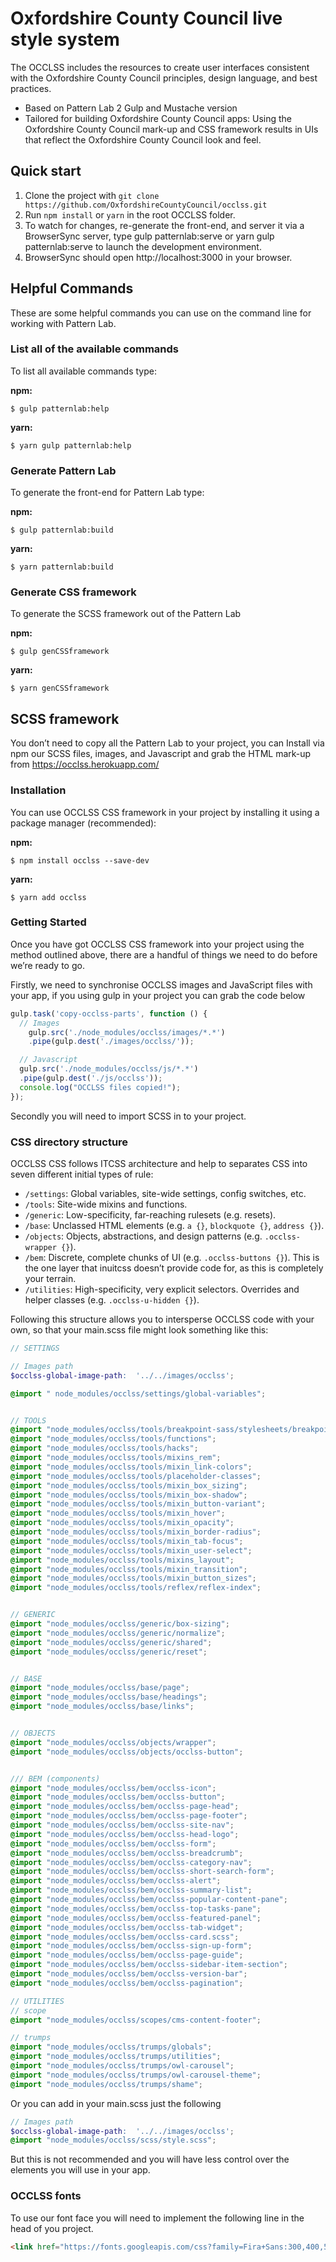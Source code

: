 # Oxfordshire County Council live style system


The OCCLSS includes the resources to create user interfaces consistent with the Oxfordshire County Council principles, design language, and best practices.

* Based on Pattern Lab 2 Gulp and Mustache version
* Tailored for building Oxfordshire County Council apps: Using the Oxfordshire County Council mark-up and CSS framework results in UIs that reflect the Oxfordshire County Council look and feel.



## Quick start

1. Clone the project with `git clone https://github.com/OxfordshireCountyCouncil/occlss.git`
2. Run `npm install` or `yarn` in the root OCCLSS folder.
3. To watch for changes, re-generate the front-end, and server it via a BrowserSync server,  type gulp patternlab:serve or yarn gulp patternlab:serve  to launch the development environment.
4. BrowserSync should open http://localhost:3000 in your browser.


## Helpful Commands

These are some helpful commands you can use on the command line for working with Pattern Lab.


### List all of the available commands

To list all available commands type:

**npm:**

```
$ gulp patternlab:help
```

**yarn:**

```
$ yarn gulp patternlab:help
```


### Generate Pattern Lab

To generate the front-end for Pattern Lab type:

**npm:**

```
$ gulp patternlab:build
```

**yarn:**

```
$ yarn patternlab:build
```
    

### Generate CSS framework

To generate the SCSS framework out of the Pattern Lab

**npm:**

```
$ gulp genCSSframework 
```

**yarn:**

```
$ yarn genCSSframework
```


## SCSS framework

You don’t need to copy all the Pattern Lab to your project, you can Install via npm our SCSS files, images, and Javascript and grab the HTML mark-up from https://occlss.herokuapp.com/

### Installation

You can use OCCLSS CSS framework in your project by installing it using a package manager (recommended):

**npm:**

```
$ npm install occlss --save-dev
```

**yarn:**

```
$ yarn add occlss
```

### Getting Started

Once you have got OCCLSS CSS framework into your project using the method outlined above, there are a handful of things we need to do before we’re ready to go.

Firstly, we need to synchronise OCCLSS images and JavaScript files with your app, if you using gulp in your project you can grab the code below


```js
gulp.task('copy-occlss-parts', function () {
  // Images
    gulp.src('./node_modules/occlss/images/*.*')
    .pipe(gulp.dest('./images/occlss/'));

  // Javascript
  gulp.src('./node_modules/occlss/js/*.*')
  .pipe(gulp.dest('./js/occlss'));
  console.log("OCCLSS files copied!");
});
```

Secondly you will need to import SCSS in to your project.

### CSS directory structure

OCCLSS CSS follows ITCSS architecture and help to separates CSS into seven different initial types of rule:

* `/settings`: Global variables, site-wide settings, config switches, etc.
* `/tools`: Site-wide mixins and functions.
* `/generic`: Low-specificity, far-reaching rulesets (e.g. resets).
* `/base`: Unclassed HTML elements (e.g. `a {}`, `blockquote {}`, `address {}`).
* `/objects`: Objects, abstractions, and design patterns (e.g. `.occlss-wrapper {}`).
* `/bem`: Discrete, complete chunks of UI (e.g. `.occlss-buttons {}`). This is the one layer that inuitcss doesn’t provide code for, as this is completely your terrain.
* `/utilities`: High-specificity, very explicit selectors. Overrides and helper classes (e.g. `.occlss-u-hidden {}`).


Following this structure allows you to intersperse OCCLSS code with your own, so that your main.scss file might look something like this:

```scss
// SETTINGS

// Images path
$occlss-global-image-path:  '../../images/occlss';

@import " node_modules/occlss/settings/global-variables";


// TOOLS
@import "node_modules/occlss/tools/breakpoint-sass/stylesheets/breakpoint";
@import "node_modules/occlss/tools/functions";
@import "node_modules/occlss/tools/hacks";
@import "node_modules/occlss/tools/mixins_rem";
@import "node_modules/occlss/tools/mixin_link-colors";
@import "node_modules/occlss/tools/placeholder-classes";
@import "node_modules/occlss/tools/mixin_box_sizing";
@import "node_modules/occlss/tools/mixin_box-shadow";
@import "node_modules/occlss/tools/mixin_button-variant";
@import "node_modules/occlss/tools/mixin_hover";
@import "node_modules/occlss/tools/mixin_opacity";
@import "node_modules/occlss/tools/mixin_border-radius";
@import "node_modules/occlss/tools/mixin_tab-focus";
@import "node_modules/occlss/tools/mixin_user-select";
@import "node_modules/occlss/tools/mixins_layout";
@import "node_modules/occlss/tools/mixin_transition";
@import "node_modules/occlss/tools/mixin_button_sizes";
@import "node_modules/occlss/tools/reflex/reflex-index";


// GENERIC
@import "node_modules/occlss/generic/box-sizing";
@import "node_modules/occlss/generic/normalize";
@import "node_modules/occlss/generic/shared";
@import "node_modules/occlss/generic/reset";


// BASE
@import "node_modules/occlss/base/page";
@import "node_modules/occlss/base/headings";
@import "node_modules/occlss/base/links";


// OBJECTS
@import "node_modules/occlss/objects/wrapper";
@import "node_modules/occlss/objects/occlss-button";


/// BEM (components)
@import "node_modules/occlss/bem/occlss-icon";
@import "node_modules/occlss/bem/occlss-button";
@import "node_modules/occlss/bem/occlss-page-head";
@import "node_modules/occlss/bem/occlss-page-footer";
@import "node_modules/occlss/bem/occlss-site-nav";
@import "node_modules/occlss/bem/occlss-head-logo";
@import "node_modules/occlss/bem/occlss-form";
@import "node_modules/occlss/bem/occlss-breadcrumb";
@import "node_modules/occlss/bem/occlss-category-nav";
@import "node_modules/occlss/bem/occlss-short-search-form";
@import "node_modules/occlss/bem/occlss-alert";
@import "node_modules/occlss/bem/occlss-summary-list";
@import "node_modules/occlss/bem/occlss-popular-content-pane";
@import "node_modules/occlss/bem/occlss-top-tasks-pane";
@import "node_modules/occlss/bem/occlss-featured-panel";
@import "node_modules/occlss/bem/occlss-tab-widget";
@import "node_modules/occlss/bem/occlss-card.scss";
@import "node_modules/occlss/bem/occlss-sign-up-form";
@import "node_modules/occlss/bem/occlss-page-guide";
@import "node_modules/occlss/bem/occlss-sidebar-item-section";
@import "node_modules/occlss/bem/occlss-version-bar";
@import "node_modules/occlss/bem/occlss-pagination";

// UTILITIES
// scope
@import "node_modules/occlss/scopes/cms-content-footer";

// trumps
@import "node_modules/occlss/trumps/globals";
@import "node_modules/occlss/trumps/utilities";
@import "node_modules/occlss/trumps/owl-carousel";
@import "node_modules/occlss/trumps/owl-carousel-theme";
@import "node_modules/occlss/trumps/shame";
```

Or you can add in your main.scss just the following

```scss
// Images path
$occlss-global-image-path:  '../../images/occlss';
@import "node_modules/occlss/scss/style.scss";
```

But this is not recommended and you will have less control over the elements you will use in your app.

### OCCLSS fonts

To use our font face you will need to implement the following line in the head of you project.

```html
<link href="https://fonts.googleapis.com/css?family=Fira+Sans:300,400,500,600,700,900|Open+Sans:300,400,600,700" rel="stylesheet">
```
